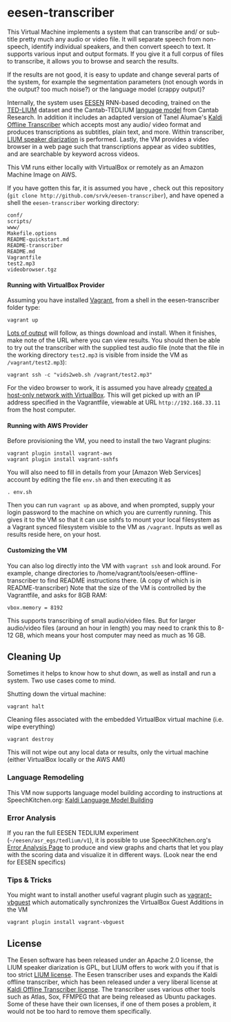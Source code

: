 # eesen-transcriber

This Virtual Machine implements a system that can transcribe and/ or sub-title pretty much any audio or video file. It will separate speech from non-speech, identify individual speakers, and then convert speech to text. It supports various input and output formats. If you give it a full corpus of files to transcribe, it allows you to browse and search the results.

If the results are not good, it is easy to update and change several parts of the system, for example the segmentation parameters (not enough words in the output? too much noise?) or the language model (crappy output)?

Internally, the system
uses [EESEN](https://github.com/yajiemiao/eesen) RNN-based decoding, trained on
the [TED-LIUM](http://www-lium.univ-lemans.fr/en/content/ted-lium-corpus) dataset and the Cantab-TEDLIUM [language model](http://cantabresearch.com/cantab-TEDLIUM.tar) from
Cantab Research. In addition it includes an adapted version of
Tanel Alumae's [Kaldi Offline Transcriber](https://github.com/alumae/kaldi-offline-transcriber) which accepts most any audio/
video format and produces transcriptions as subtitles, plain text, and more.
Within transcriber, [LIUM speaker diarization](http://www-lium.univ-lemans.fr/diarization/doku.php/welcome) is performed.
Lastly, the VM provides a video browser in a web page such that transcriptions appear as video subtitles, and are searchable by keyword across videos.

This VM runs either locally with VirtualBox or remotely as an Amazon Machine Image on AWS.

If you have gotten this far, it is assumed you have , check out this repository (`git clone http://github.com/srvk/eesen-transcriber`),
and have opened a shell the `eesen-transcriber` working directory:

    conf/
    scripts/
    www/
    Makefile.options
    README-quickstart.md
    README-transcriber
    README.md
    Vagrantfile
    test2.mp3
    videobrowser.tgz

#### Running with VirtualBox Provider

Assuming you have installed [Vagrant](http://vagrantup.com), from a shell in the eesen-transcriber folder type:

    vagrant up

[Lots of output](https://github.com/srvk/eesen-transcriber/wiki/TranscribeOutput) will follow, as things download and install. When it finishes, make note of the URL where you can view results. You should then be able to try out the transcriber with the supplied test audio file (note that the file in the working directory `test2.mp3` is visible from inside the VM as `/vagrant/test2.mp3`):

    vagrant ssh -c "vids2web.sh /vagrant/test2.mp3"

For the video browser to work, it is assumed you have already [created a host-only network with VirtualBox](https://www.virtualbox.org/manual/ch06.html#network_hostonly). This will get picked up with an IP address specified in the Vagrantfile, viewable at URL `http://192.168.33.11` from the host computer.

#### Running with AWS Provider

Before provisioning the VM, you need to install the two Vagrant plugins:

    vagrant plugin install vagrant-aws
    vagrant plugin install vagrant-sshfs
    
You will also need to fill in details from your [Amazon Web Services] account by editing the file `env.sh` and then executing it as

    . env.sh
    
Then you can run `vagrant up` as above, and when prompted, supply your login password to the machine on which you are currently running. This gives it to the VM so that it can use sshfs to mount your local filesystem as a Vagrant synced filesystem visible to the VM as `/vagrant`. Inputs as well as results reside here, on your host.

#### Customizing the VM

You can also log directly into the VM with `vagrant ssh` and look around. For example, change directories to /home/vagrant/tools/eesen-offline-transcriber to find README instructions there. (A copy of which is in README-transcriber) Note that the size of the VM is controlled by the Vagrantfile, and asks for 8GB RAM:

    vbox.memory = 8192

This supports transcribing of small audio/video files. But for larger audio/video files (around an hour in length) you may need to crank this to 8-12 GB, which means your host computer may need as much as 16 GB.

## Cleaning Up

Sometimes it helps to know how to shut down, as well as install and run a system. Two use cases come to mind.

Shutting down the virtual machine:

    vagrant halt

Cleaning files associated with the embedded VirtualBox virtual machine (i.e. wipe everything)

    vagrant destroy
    
This will not wipe out any local data or results, only the virtual machine (either VirtualBox locally or the AWS AMI)

### Language Remodeling

This VM now supports language model building according to instructions at SpeechKitchen.org: [Kaldi Language Model Building](http://speechkitchen.org/kaldi-language-model-building/)

### Error Analysis

If you ran the full EESEN TEDLIUM experiment (`~/eesen/asr_egs/tedlium/v1`), it is possible to use SpeechKitchen.org's [Error Analysis Page](http://speechkitchen.org/error-analysis-instructions-for-tedlium-vm/) to produce and view graphs and charts that let you play with the scoring data and visualize it in different ways. (Look near the end for EESEN specifics)

### Tips & Tricks

You might want to install another useful vagrant plugin such as [vagrant-vbguest](https://github.com/dotless-de/vagrant-vbguest) which automatically synchronizes the VirtualBox Guest Additions in the VM

    vagrant plugin install vagrant-vbguest

## License

The Eesen software has been released under an Apache 2.0 license, the LIUM speaker diarization is GPL, but LIUM offers to work with you if that is too strict [LIUM license](http://www-lium.univ-lemans.fr/diarization/doku.php/licence). The Eesen transcriber uses and expands the Kaldi offline transcriber, which has been released under a very liberal license at [Kaldi Offline Transcriber license](https://github.com/alumae/kaldi-offline-transcriber/blob/master/LICENSE). The transcriber uses various other tools such as Atlas, Sox, FFMPEG that are being released as Ubuntu packages. Some of these have their own licenses, if one of them poses a problem, it would not be too hard to remove them specifically.
